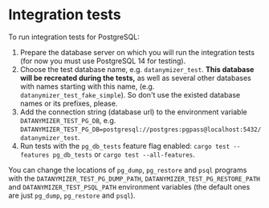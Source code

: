 # Integration tests

To run integration tests for PostgreSQL:

1. Prepare the database server on which you will run the integration tests (for now you must use PostgreSQL 14 for testing).
2. Choose the test database name, e.g. `datanymizer_test`.
   **This database will be recreated during the tests,** as well as several other databases with names starting with
   this name, (e.g. `datanymizer_test_fake_simple`). So don't use the existed database names or its prefixes, please.
3. Add the connection string (database url) to the environment variable `DATANYMIZER_TEST_PG_DB`, e.g.
   `DATANYMIZER_TEST_PG_DB=postgresql://postgres:pgpass@localhost:5432/datanymizer_test`.
4. Run tests with the `pg_db_tests` feature flag enabled:
   `cargo test --features pg_db_tests` or `cargo test --all-features`.

You can change the locations of `pg_dump`, `pg_restore` and `psql` programs with the `DATANYMIZER_TEST_PG_DUMP_PATH`,
`DATANYMIZER_TEST_PG_RESTORE_PATH` and `DATANYMIZER_TEST_PSQL_PATH` environment variables (the default ones are just
`pg_dump`, `pg_restore` and `psql`).
